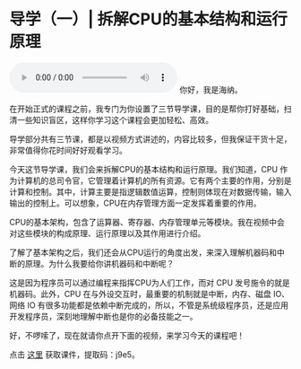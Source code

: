# 导学（一）| 拆解CPU的基本结构和运行原理
<audio src='./导学（一）-拆解CPU的基本结构和运行原理.mp3' controls></audio>
你好，我是海纳。

在开始正式的课程之前，我专门为你设置了三节导学课，目的是帮你打好基础，扫清一些知识盲区，这样你学习这个课程会更加轻松、高效。

导学部分共有三节课，都是以视频方式讲述的，内容比较多，但我保证干货十足，非常值得你花时间好好观看学习。

今天这节导学课，我们会来拆解CPU的基本结构和运行原理。我们知道，CPU 作为计算机的总司令官，它管理着计算机的所有资源。它有两个主要的作用，分别是计算和控制。其中，计算主要是指逻辑数值运算，控制则体现在对数据传输，输入输出的控制上。可以想象，CPU在内存管理方面一定发挥着重要的作用。

CPU的基本架构，包含了运算器、寄存器、内存管理单元等模块。我在视频中会对这些模块的构成原理、运行原理以及其作用进行介绍。

了解了基本架构之后，我们还会从CPU运行的角度出发，来深入理解机器码和中断的原理。为什么我要给你讲机器码和中断呢？

这是因为程序员可以通过编程来指挥CPU为人们工作，而对 CPU 发号施令的就是机器码。此外，CPU 在与外设交互时，最重要的机制就是中断，内存、磁盘 IO、网络 IO 有很多功能都是依赖中断完成的，所以，不管是系统级程序员，还是应用开发程序员，深刻地理解中断也是你的必备技能之一。

好，不啰嗦了，现在就请你点开下面的视频，来学习今天的课程吧！

点击 [这里](https://pan.baidu.com/s/1Zg0YBri3TJJasOC2KX3spQ) 获取课件，提取码：j9e5。